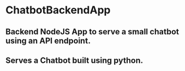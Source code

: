 # ChatbotBackendApp
## Backend NodeJS App to serve a small chatbot using an API endpoint.
## Serves a Chatbot built using python.
